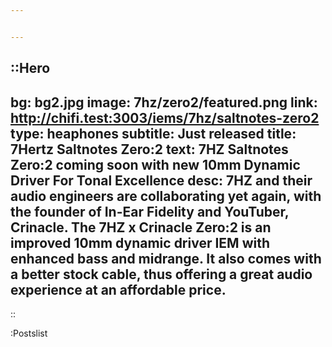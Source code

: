 ```yaml
---


---
```

::Hero
---
bg: bg2.jpg
image: 7hz/zero2/featured.png
link: http://chifi.test:3003/iems/7hz/saltnotes-zero2
type: heaphones
subtitle: Just released 
title: 7Hertz Saltnotes Zero:2
text: 7HZ Saltnotes Zero:2 coming soon with new 10mm Dynamic Driver For Tonal Excellence
desc: 7HZ and their audio engineers are collaborating yet again, with the founder of In-Ear Fidelity and YouTuber, Crinacle. The 7HZ x Crinacle Zero:2 is an improved 10mm dynamic driver IEM with enhanced bass and midrange. It also comes with a better stock cable, thus offering a great audio experience at an affordable price.
---
::

:Postslist